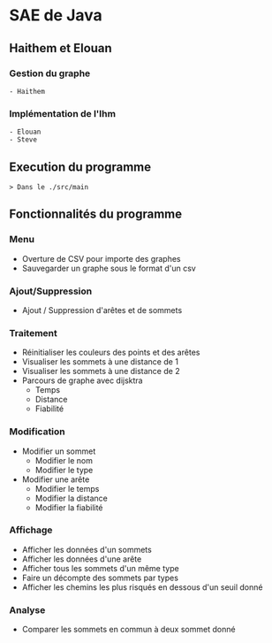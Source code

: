 # SAE de Java
## Haithem et Elouan
### Gestion du graphe
    - Haithem
### Implémentation de l'Ihm
    - Elouan
    - Steve
## Execution du programme
    > Dans le ./src/main
## Fonctionnalités du programme
### Menu
- Overture de CSV pour importe des graphes
- Sauvegarder un graphe sous le format d'un csv
### Ajout/Suppression
- Ajout / Suppression d'arêtes et de sommets
### Traitement
- Réinitialiser les couleurs des points et des arêtes
- Visualiser les sommets à une distance de 1
- Visualiser les sommets à une distance de 2
- Parcours de graphe avec dijsktra
  - Temps
  - Distance
  - Fiabilité
### Modification
- Modifier un sommet
    - Modifier le nom
    - Modifier le type
- Modifier une arête
    - Modifier le temps
    - Modifier la distance
    - Modifier la fiabilité
### Affichage
- Afficher les données d'un sommets
- Afficher les données d'une arête
- Afficher tous les sommets d'un même type
- Faire un décompte des sommets par types
- Afficher les chemins les plus risqués en dessous d'un seuil donné
### Analyse
- Comparer les sommets en commun à deux sommet donné